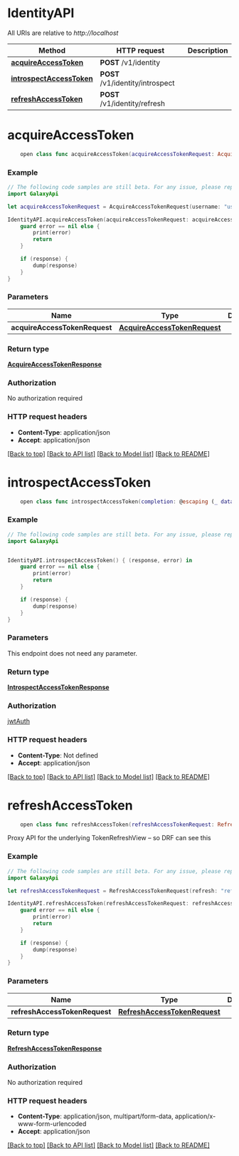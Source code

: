 # IdentityAPI

All URIs are relative to *http://localhost*

Method | HTTP request | Description
------------- | ------------- | -------------
[**acquireAccessToken**](IdentityAPI.md#acquireaccesstoken) | **POST** /v1/identity | 
[**introspectAccessToken**](IdentityAPI.md#introspectaccesstoken) | **POST** /v1/identity/introspect | 
[**refreshAccessToken**](IdentityAPI.md#refreshaccesstoken) | **POST** /v1/identity/refresh | 


# **acquireAccessToken**
```swift
    open class func acquireAccessToken(acquireAccessTokenRequest: AcquireAccessTokenRequest, completion: @escaping (_ data: AcquireAccessTokenResponse?, _ error: Error?) -> Void)
```



### Example
```swift
// The following code samples are still beta. For any issue, please report via http://github.com/OpenAPITools/openapi-generator/issues/new
import GalaxyApi

let acquireAccessTokenRequest = AcquireAccessTokenRequest(username: "username_example", password: "password_example") // AcquireAccessTokenRequest | 

IdentityAPI.acquireAccessToken(acquireAccessTokenRequest: acquireAccessTokenRequest) { (response, error) in
    guard error == nil else {
        print(error)
        return
    }

    if (response) {
        dump(response)
    }
}
```

### Parameters

Name | Type | Description  | Notes
------------- | ------------- | ------------- | -------------
 **acquireAccessTokenRequest** | [**AcquireAccessTokenRequest**](AcquireAccessTokenRequest.md) |  | 

### Return type

[**AcquireAccessTokenResponse**](AcquireAccessTokenResponse.md)

### Authorization

No authorization required

### HTTP request headers

 - **Content-Type**: application/json
 - **Accept**: application/json

[[Back to top]](#) [[Back to API list]](../README.md#documentation-for-api-endpoints) [[Back to Model list]](../README.md#documentation-for-models) [[Back to README]](../README.md)

# **introspectAccessToken**
```swift
    open class func introspectAccessToken(completion: @escaping (_ data: IntrospectAccessTokenResponse?, _ error: Error?) -> Void)
```



### Example
```swift
// The following code samples are still beta. For any issue, please report via http://github.com/OpenAPITools/openapi-generator/issues/new
import GalaxyApi


IdentityAPI.introspectAccessToken() { (response, error) in
    guard error == nil else {
        print(error)
        return
    }

    if (response) {
        dump(response)
    }
}
```

### Parameters
This endpoint does not need any parameter.

### Return type

[**IntrospectAccessTokenResponse**](IntrospectAccessTokenResponse.md)

### Authorization

[jwtAuth](../README.md#jwtAuth)

### HTTP request headers

 - **Content-Type**: Not defined
 - **Accept**: application/json

[[Back to top]](#) [[Back to API list]](../README.md#documentation-for-api-endpoints) [[Back to Model list]](../README.md#documentation-for-models) [[Back to README]](../README.md)

# **refreshAccessToken**
```swift
    open class func refreshAccessToken(refreshAccessTokenRequest: RefreshAccessTokenRequest, completion: @escaping (_ data: RefreshAccessTokenResponse?, _ error: Error?) -> Void)
```



Proxy API for the underlying TokenRefreshView – so DRF can see this

### Example
```swift
// The following code samples are still beta. For any issue, please report via http://github.com/OpenAPITools/openapi-generator/issues/new
import GalaxyApi

let refreshAccessTokenRequest = RefreshAccessTokenRequest(refresh: "refresh_example") // RefreshAccessTokenRequest | 

IdentityAPI.refreshAccessToken(refreshAccessTokenRequest: refreshAccessTokenRequest) { (response, error) in
    guard error == nil else {
        print(error)
        return
    }

    if (response) {
        dump(response)
    }
}
```

### Parameters

Name | Type | Description  | Notes
------------- | ------------- | ------------- | -------------
 **refreshAccessTokenRequest** | [**RefreshAccessTokenRequest**](RefreshAccessTokenRequest.md) |  | 

### Return type

[**RefreshAccessTokenResponse**](RefreshAccessTokenResponse.md)

### Authorization

No authorization required

### HTTP request headers

 - **Content-Type**: application/json, multipart/form-data, application/x-www-form-urlencoded
 - **Accept**: application/json

[[Back to top]](#) [[Back to API list]](../README.md#documentation-for-api-endpoints) [[Back to Model list]](../README.md#documentation-for-models) [[Back to README]](../README.md)


